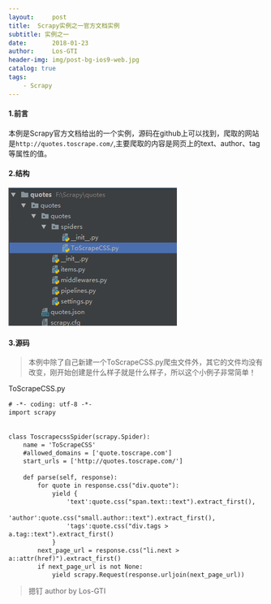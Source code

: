 ```yaml
---
layout:     post
title:  Scrapy实例之一官方文档实例
subtitle: 实例之一
date:       2018-01-23
author:     Los-GTI
header-img: img/post-bg-ios9-web.jpg
catalog: true
tags:
    - Scrapy
---
```


#### 1.前言

本例是Scrapy官方文档给出的一个实例，源码在github上可以找到，爬取的网站是`http://quotes.toscrape.com/`,主要爬取的内容是网页上的text、author、tag等属性的值。

#### 2.结构

![](https://raw.githubusercontent.com/Los-GTI/Los-GTI.github.io/master/img/Scrapy3.png)

#### 3.源码

> 本例中除了自己新建一个ToScrapeCSS.py爬虫文件外，其它的文件均没有改变，刚开始创建是什么样子就是什么样子，所以这个小例子非常简单！

ToScrapeCSS.py
```
# -*- coding: utf-8 -*-
import scrapy


class ToscrapecssSpider(scrapy.Spider):
    name = 'ToScrapeCSS'
    #allowed_domains = ['quote.toscrape.com']
    start_urls = ['http://quotes.toscrape.com/']

    def parse(self, response):
        for quote in response.css("div.quote"):
            yield {
                'text':quote.css("span.text::text").extract_first(),
                'author':quote.css("small.author::text").extract_first(),
                'tags':quote.css("div.tags > a.tag::text").extract_first()
            }
        next_page_url = response.css("li.next > a::attr(href)").extract_first()
        if next_page_url is not None:
            yield scrapy.Request(response.urljoin(next_page_url))
```

> 摁钉 author by Los-GTI
